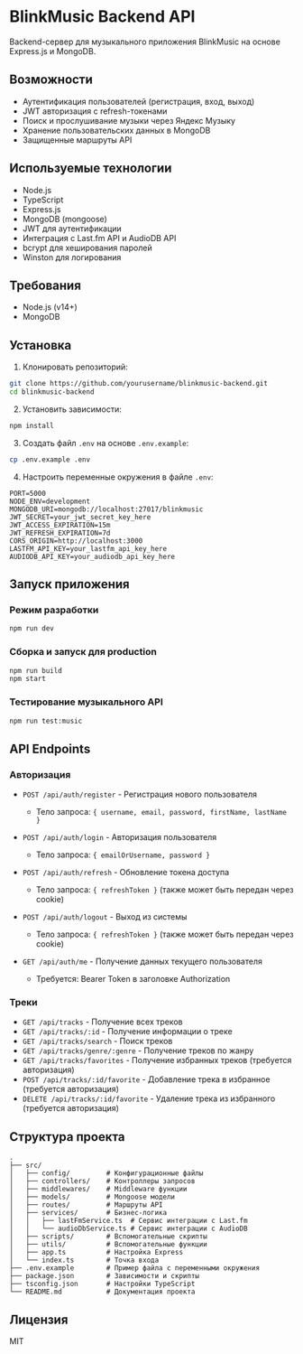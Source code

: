 # BlinkMusic Backend API

Backend-сервер для музыкального приложения BlinkMusic на основе Express.js и MongoDB.

## Возможности

- Аутентификация пользователей (регистрация, вход, выход)
- JWT авторизация с refresh-токенами
- Поиск и прослушивание музыки через Яндекс Музыку
- Хранение пользовательских данных в MongoDB
- Защищенные маршруты API

## Используемые технологии

- Node.js
- TypeScript
- Express.js
- MongoDB (mongoose)
- JWT для аутентификации
- Интеграция с Last.fm API и AudioDB API
- bcrypt для хеширования паролей
- Winston для логирования

## Требования

- Node.js (v14+)
- MongoDB

## Установка

1. Клонировать репозиторий:
```bash
git clone https://github.com/yourusername/blinkmusic-backend.git
cd blinkmusic-backend
```

2. Установить зависимости:
```bash
npm install
```

3. Создать файл `.env` на основе `.env.example`:
```bash
cp .env.example .env
```

4. Настроить переменные окружения в файле `.env`:
```
PORT=5000
NODE_ENV=development
MONGODB_URI=mongodb://localhost:27017/blinkmusic
JWT_SECRET=your_jwt_secret_key_here
JWT_ACCESS_EXPIRATION=15m
JWT_REFRESH_EXPIRATION=7d
CORS_ORIGIN=http://localhost:3000
LASTFM_API_KEY=your_lastfm_api_key_here
AUDIODB_API_KEY=your_audiodb_api_key_here
```

## Запуск приложения

### Режим разработки
```bash
npm run dev
```

### Сборка и запуск для production
```bash
npm run build
npm start
```

### Тестирование музыкального API
```bash
npm run test:music
```

## API Endpoints

### Авторизация

- `POST /api/auth/register` - Регистрация нового пользователя
  - Тело запроса: `{ username, email, password, firstName, lastName }`

- `POST /api/auth/login` - Авторизация пользователя
  - Тело запроса: `{ emailOrUsername, password }`

- `POST /api/auth/refresh` - Обновление токена доступа
  - Тело запроса: `{ refreshToken }` (также может быть передан через cookie)

- `POST /api/auth/logout` - Выход из системы
  - Тело запроса: `{ refreshToken }` (также может быть передан через cookie)

- `GET /api/auth/me` - Получение данных текущего пользователя
  - Требуется: Bearer Token в заголовке Authorization

### Треки

- `GET /api/tracks` - Получение всех треков
- `GET /api/tracks/:id` - Получение информации о треке
- `GET /api/tracks/search` - Поиск треков
- `GET /api/tracks/genre/:genre` - Получение треков по жанру
- `GET /api/tracks/favorites` - Получение избранных треков (требуется авторизация)
- `POST /api/tracks/:id/favorite` - Добавление трека в избранное (требуется авторизация)
- `DELETE /api/tracks/:id/favorite` - Удаление трека из избранного (требуется авторизация)

## Структура проекта

```
.
├── src/
│   ├── config/         # Конфигурационные файлы
│   ├── controllers/    # Контроллеры запросов
│   ├── middlewares/    # Middleware функции
│   ├── models/         # Mongoose модели
│   ├── routes/         # Маршруты API
│   ├── services/       # Бизнес-логика
│   │   ├── lastFmService.ts  # Сервис интеграции с Last.fm
│   │   └── audioDbService.ts # Сервис интеграции с AudioDB
│   ├── scripts/        # Вспомогательные скрипты
│   ├── utils/          # Вспомогательные функции
│   ├── app.ts          # Настройка Express
│   └── index.ts        # Точка входа
├── .env.example        # Пример файла с переменными окружения
├── package.json        # Зависимости и скрипты
├── tsconfig.json       # Настройки TypeScript
└── README.md           # Документация проекта
```

## Лицензия

MIT 